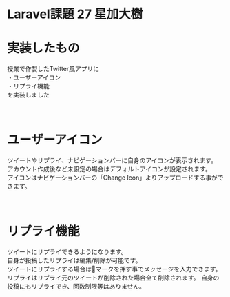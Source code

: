 # Laravel課題 27 星加大樹
# 実装したもの
授業で作製したTwitter風アプリに  
・ユーザーアイコン  
・リプライ機能  
を実装しました  
<br><br>
#  ユーザーアイコン
ツイートやリプライ、ナビゲーションバーに自身のアイコンが表示されます。  
アカウント作成後など未設定の場合はデフォルトアイコンが設定されます。  
アイコンはナビゲーションバーの「Change Icon」よりアップロードする事ができます。  
<br><br>
# リプライ機能 
ツイートにリプライできるようになります。  
自身が投稿したリプライは編集/削除が可能です。  
ツイートにリプライする場合は💭マークを押す事でメッセージを入力できます。  
リプライはリプライ元のツイートが削除された場合全て削除されます。
自身の投稿にもリプライでき、回数制限等はありません。